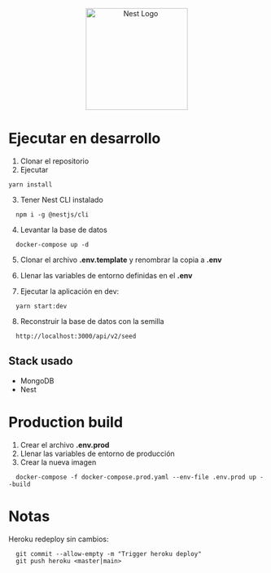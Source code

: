 <p align="center">
  <a href="http://nestjs.com/" target="blank"><img src="https://nestjs.com/img/logo-small.svg" width="200" alt="Nest Logo" /></a>
</p>

# Ejecutar en desarrollo

1. Clonar el repositorio
2. Ejecutar

```
yarn install
```
3. Tener Nest CLI instalado
```
  npm i -g @nestjs/cli
```
4. Levantar la base de datos
```
  docker-compose up -d
```

5. Clonar el archivo __.env.template__ y renombrar la copia a __.env__

6. Llenar las variables de entorno definidas en el __.env__

7. Ejecutar la aplicación en dev:
```
  yarn start:dev
```

8. Reconstruir la base de datos con la semilla
```
  http://localhost:3000/api/v2/seed
```


## Stack usado
* MongoDB
* Nest


# Production build
1. Crear el archivo __.env.prod__
2. Llenar las variables de entorno de producción
3. Crear la nueva imagen
```
  docker-compose -f docker-compose.prod.yaml --env-file .env.prod up --build
```

# Notas
Heroku redeploy sin cambios:
```
  git commit --allow-empty -m "Trigger heroku deploy"
  git push heroku <master|main>
```
